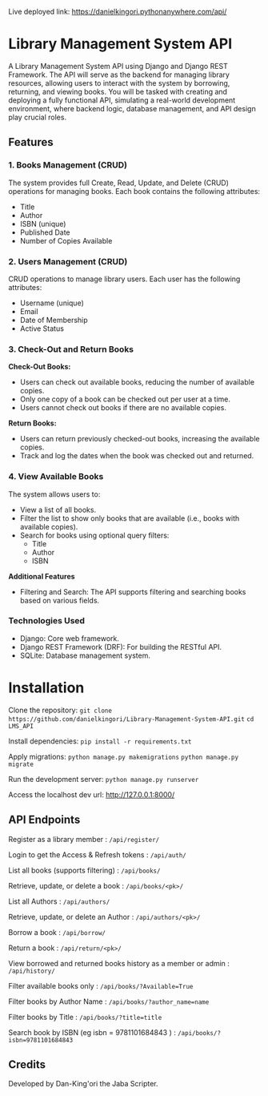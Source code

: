 Live deployed link: https://danielkingori.pythonanywhere.com/api/  


# Library Management System API


A Library Management System API using Django and Django REST Framework. The API will serve as the backend for managing library resources, allowing users to interact with the system by borrowing, returning, and viewing books. You will be tasked with creating and deploying a fully functional API, simulating a real-world development environment, where backend logic, database management, and API design play crucial roles.

## Features 
### 1. Books Management (CRUD)
The system provides full Create, Read, Update, and Delete (CRUD) operations for managing books. Each book contains the following attributes:
- Title
- Author
- ISBN (unique)
- Published Date
- Number of Copies Available

### 2. Users Management (CRUD)
CRUD operations to manage library users. Each user has the following attributes:
- Username (unique)
- Email
- Date of Membership
- Active Status

### 3. Check-Out and Return Books
**Check-Out Books:**

- Users can check out available books, reducing the number of available copies.
- Only one copy of a book can be checked out per user at a time.
- Users cannot check out books if there are no available copies.

**Return Books:**

- Users can return previously checked-out books, increasing the available copies.
- Track and log the dates when the book was checked out and returned.

### 4. View Available Books
The system allows users to:
- View a list of all books.
- Filter the list to show only books that are available (i.e., books with available copies).
- Search for books using optional query filters:
    - Title
    - Author
    - ISBN

**Additional Features**
- Filtering and Search: The API supports filtering and searching books based on various fields.

### Technologies Used
- Django: Core web framework.
- Django REST Framework (DRF): For building the RESTful API.
- SQLite: Database management system.

# Installation
Clone the repository:
`git clone https://github.com/danielkingori/Library-Management-System-API.git`
`cd LMS_API`

Install dependencies:
`pip install -r requirements.txt`

Apply migrations:
`python manage.py makemigrations`
`python manage.py migrate`

Run the development server:
`python manage.py runserver`

Access the localhost dev url:
http://127.0.0.1:8000/


## API Endpoints

Register as a library member : `/api/register/`

Login to get the Access & Refresh tokens : `/api/auth/`

List all books (supports filtering) : `/api/books/`

Retrieve, update, or delete a book : `/api/books/<pk>/`

List all Authors : `/api/authors/`

Retrieve, update, or delete an Author : `/api/authors/<pk>/`

Borrow a book : `/api/borrow/`

Return a book : `/api/return/<pk>/`

View borrowed and returned books history as a member or admin : `/api/history/`

Filter available books only : `/api/books/?Available=True`

Filter books by Author Name : `/api/books/?author_name=name`

Filter books by Title : `/api/books/?title=title`

Search book by ISBN (eg isbn = 9781101684843 ) : `/api/books/?isbn=9781101684843`

## Credits
Developed by Dan-King'ori the Jaba Scripter.